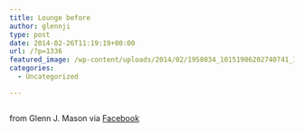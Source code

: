 ```yaml
---
title: Lounge before
author: glennji
type: post
date: 2014-02-26T11:19:19+00:00
url: /?p=1336
featured_image: /wp-content/uploads/2014/02/1958034_10151906202740741_1375159637_n.jpg
categories:
  - Uncategorized

---
```

<div>
  <img style="max-width: 600px;" src="/wp-content/uploads/2014/02/1958034_10151906202740741_1375159637_n.jpg" alt="" /></p> 
  
  <div>
    from Glenn J. Mason via <a href="http://ift.tt/1dyuw8w">Facebook</a>
  </div>
</div>
